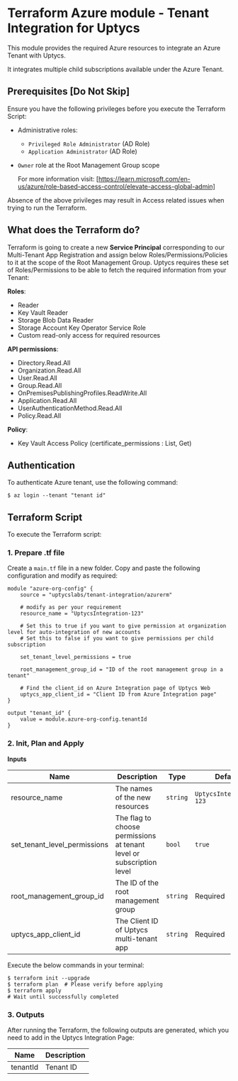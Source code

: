 # Terraform Azure module - Tenant Integration for Uptycs

This module provides the required Azure resources to integrate an Azure Tenant with Uptycs.

It integrates multiple child subscriptions available under the Azure Tenant.

## Prerequisites [Do Not Skip]

Ensure you have the following privileges before you execute the Terraform Script:

- Administrative roles:
  - `Privileged Role Administrator` (AD Role)
  - `Application Administrator` (AD Role)
- `Owner` role at the Root Management Group scope

  For more information visit: [https://learn.microsoft.com/en-us/azure/role-based-access-control/elevate-access-global-admin]

Absence of the above privileges may result in Access related issues when trying to run the Terraform.

## What does the Terraform do?

Terraform is going to create a new **Service Principal** corresponding to our Multi-Tenant App Registration and assign below Roles/Permissions/Policies to it at the scope of the Root Management Group. Uptycs requires these set of Roles/Permissions to be able to fetch the required information from your Tenant:

**Roles**:

- Reader
- Key Vault Reader
- Storage Blob Data Reader
- Storage Account Key Operator Service Role
- Custom read-only access for required resources

**API permissions**:

- Directory.Read.All
- Organization.Read.All
- User.Read.All
- Group.Read.All
- OnPremisesPublishingProfiles.ReadWrite.All
- Application.Read.All
- UserAuthenticationMethod.Read.All
- Policy.Read.All

**Policy**:

- Key Vault Access Policy (certificate_permissions : List, Get)

## Authentication

To authenticate Azure tenant, use the following command:

```
$ az login --tenant "tenant id"
```

## Terraform Script

To execute the Terraform script:

### 1. Prepare .tf file

Create a `main.tf` file in a new folder. Copy and paste the following configuration and modify as required:

```
module "azure-org-config" {
    source = "uptycslabs/tenant-integration/azurerm"

    # modify as per your requirement
    resource_name = "UptycsIntegration-123"

    # Set this to true if you want to give permission at organization level for auto-integration of new accounts
    # Set this to false if you want to give permissions per child subscription

    set_tenant_level_permissions = true

    root_management_group_id = "ID of the root management group in a tenant"

    # Find the client_id on Azure Integration page of Uptycs Web
    uptycs_app_client_id = "Client ID from Azure Integration page"
}

output "tenant_id" {
    value = module.azure-org-config.tenantId
}
```

### 2. Init, Plan and Apply

**Inputs**

| Name                         | Description                                                          | Type     | Default                 |
| ---------------------------- | -------------------------------------------------------------------- | -------- | ----------------------- |
| resource_name                | The names of the new resources                                       | `string` | `UptycsIntegration-123` |
| set_tenant_level_permissions | The flag to choose permissions at tenant level or subscription level | `bool`   | `true`                  |
| root_management_group_id     | The ID of the root management group                                  | `string` | Required                |
| uptycs_app_client_id         | The Client ID of Uptycs multi-tenant app                             | `string` | Required                |

Execute the below commands in your terminal:

```
$ terraform init --upgrade
$ terraform plan  # Please verify before applying
$ terraform apply
# Wait until successfully completed
```

### 3. Outputs

After running the Terraform, the following outputs are generated, which you need to add in the Uptycs Integration Page:

| Name     | Description |
| -------- | ----------- |
| tenantId | Tenant ID   |
